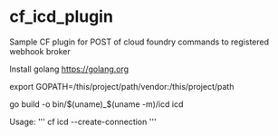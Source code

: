 # cf_icd_plugin
Sample CF plugin for POST of cloud foundry commands to registered webhook broker

Install golang https://golang.org

export GOPATH=/this/project/path/vendor:/this/project/path

go build -o bin/$(uname)_$(uname -m)/icd icd

Usage:
'''
cf icd --create-connection <webhook> <cf app name>
'''

